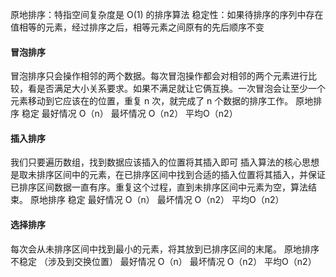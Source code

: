 原地排序：特指空间复杂度是 O(1) 的排序算法
稳定性：如果待排序的序列中存在值相等的元素，经过排序之后，相等元素之间原有的先后顺序不变

#### 冒泡排序
冒泡排序只会操作相邻的两个数据。每次冒泡操作都会对相邻的两个元素进行比较，看是否满足大小关系要求。如果不满足就让它俩互换。一次冒泡会让至少一个元素移动到它应该在的位置，重复 n 次，就完成了 n 个数据的排序工作。
原地排序
稳定
最好情况  O（n）  最坏情况 O（n2）  平均O（n2）

#### 插入排序
我们只要遍历数组，找到数据应该插入的位置将其插入即可
插入算法的核心思想是取未排序区间中的元素，在已排序区间中找到合适的插入位置将其插入，并保证已排序区间数据一直有序。重复这个过程，直到未排序区间中元素为空，算法结束。
原地排序
稳定
最好情况  O（n）  最坏情况 O（n2）  平均O（n2）

#### 选择排序
每次会从未排序区间中找到最小的元素，将其放到已排序区间的末尾。
原地排序
不稳定 （涉及到交换位置）
最好情况  O（n）  最坏情况 O（n2）  平均O（n2）